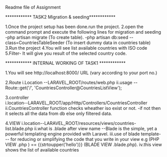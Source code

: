 Readme file of Assignment

************ TASK2 Migration & seeding************



1.Once the project setup has been done.run the project.
2.open the command prompt and execute the following lines for migration and seeding
-php artisan migrate (To create table).
-php artisan db:seed -- class=CountriesTableSeeder (To insert dummy data in countries table)
3.Run the project
4.You will see list available countries with ISO code
5.Filter- It will give you result of the selected country code.

************ INTERNAL WORKING OF TASK1 ************

1.You will see http://localhost:8000/ URL (vary according to your port no.)

2.Route 
	i.Location --LARAVEL_ROOT/routes/web.php
	ii.usage --
	Route::get('/', 'CountriesController@CountriesListView');

3.controller  
	i.location--LARAVEL_ROOT/app/Http/Controllers/CountriesController
	ii.CountriesController function checks wheather iso exist or not.
		-if not then it selects all the data from db else only filtered data.

4.VIEW
	i.location--LARAVEL_ROOT/resources/views/countries-list.blade.php 
	ii.what is .blade after view name --Blade is the simple, yet a powerful templating engine provided with Laravel.
	iii.use of blade template--- for reducing or simplifying the code that you write in your view
	e.g     <?php echo strtoupper('hello') ?>(PHP VIEW .php ) ==   {{strtoupper('hello')}} (BLADE VIEW .blade.php).
	iv.this view shows the list of  available countries
	

						   	


















